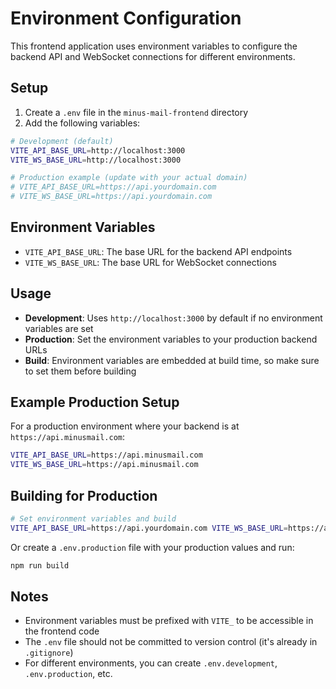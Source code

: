 # Environment Configuration

This frontend application uses environment variables to configure the backend API and WebSocket connections for different environments.

## Setup

1. Create a `.env` file in the `minus-mail-frontend` directory
2. Add the following variables:

```bash
# Development (default)
VITE_API_BASE_URL=http://localhost:3000
VITE_WS_BASE_URL=http://localhost:3000

# Production example (update with your actual domain)
# VITE_API_BASE_URL=https://api.yourdomain.com
# VITE_WS_BASE_URL=https://api.yourdomain.com
```

## Environment Variables

- `VITE_API_BASE_URL`: The base URL for the backend API endpoints
- `VITE_WS_BASE_URL`: The base URL for WebSocket connections

## Usage

- **Development**: Uses `http://localhost:3000` by default if no environment variables are set
- **Production**: Set the environment variables to your production backend URLs
- **Build**: Environment variables are embedded at build time, so make sure to set them before building

## Example Production Setup

For a production environment where your backend is at `https://api.minusmail.com`:

```bash
VITE_API_BASE_URL=https://api.minusmail.com
VITE_WS_BASE_URL=https://api.minusmail.com
```

## Building for Production

```bash
# Set environment variables and build
VITE_API_BASE_URL=https://api.yourdomain.com VITE_WS_BASE_URL=https://api.yourdomain.com npm run build
```

Or create a `.env.production` file with your production values and run:

```bash
npm run build
```

## Notes

- Environment variables must be prefixed with `VITE_` to be accessible in the frontend code
- The `.env` file should not be committed to version control (it's already in `.gitignore`)
- For different environments, you can create `.env.development`, `.env.production`, etc. 